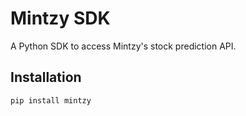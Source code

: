 # Mintzy SDK

A Python SDK to access Mintzy's stock prediction API.

## Installation
```bash
pip install mintzy
